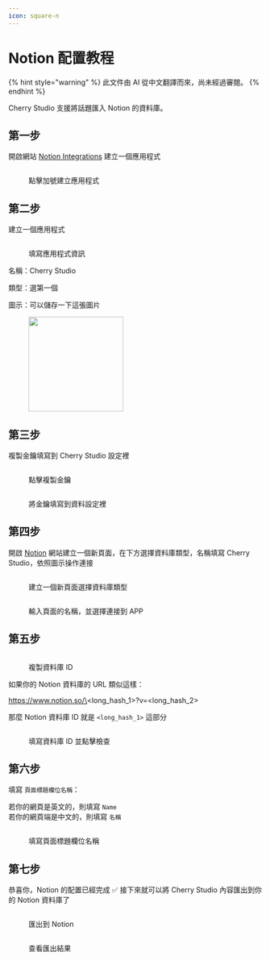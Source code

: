 ```yaml
---
icon: square-n
---
```

# Notion 配置教程


{% hint style="warning" %}
此文件由 AI 從中文翻譯而來，尚未經過審閱。
{% endhint %}




Cherry Studio 支援將話題匯入 Notion 的資料庫。

## 第一步

開啟網站 [Notion Integrations](https://www.notion.so/profile/integrations) 建立一個應用程式

<figure><img src="../.gitbook/assets/notion/创建应用.png" alt=""><figcaption><p>點擊加號建立應用程式</p></figcaption></figure>

## 第二步

建立一個應用程式

<figure><img src="../.gitbook/assets/notion/填写应用信息.png" alt=""><figcaption><p>填寫應用程式資訊</p></figcaption></figure>

名稱：Cherry Studio

類型：選第一個

圖示：可以儲存一下這張圖片

<figure><img src="../.gitbook/assets/notion/Cherry-Studio-Logo.png" alt="" width="188"><figcaption></figcaption></figure>

## 第三步

複製金鑰填寫到 Cherry Studio 設定裡

<figure><img src="../.gitbook/assets/notion/复制密钥.png" alt=""><figcaption><p>點擊複製金鑰</p></figcaption></figure>

<figure><img src="../.gitbook/assets/notion/填写密钥.png" alt=""><figcaption><p>將金鑰填寫到資料設定裡</p></figcaption></figure>

## 第四步

開啟 [Notion](https://www.notion.so/) 網站建立一個新頁面，在下方選擇資料庫類型，名稱填寫 Cherry Studio，依照圖示操作連接

<figure><img src="../.gitbook/assets/notion/创建页面.png" alt=""><figcaption><p>建立一個新頁面選擇資料庫類型</p></figcaption></figure>

<figure><img src="../.gitbook/assets/notion/连接APP.png" alt=""><figcaption><p>輸入頁面的名稱，並選擇連接到 APP</p></figcaption></figure>

## 第五步

<figure><img src="../.gitbook/assets/notion/复制数据库ID.png" alt=""><figcaption><p>複製資料庫 ID</p></figcaption></figure>

如果你的 Notion 資料庫的 URL 類似這樣：

https://www.notion.so/\<long\_hash\_1>?v=\<long\_hash\_2>

那麼 Notion 資料庫 ID 就是 `<long_hash_1>` 這部分

<figure><img src="../.gitbook/assets/notion/填写数据库ID.png" alt=""><figcaption><p>填寫資料庫 ID 並點擊檢查</p></figcaption></figure>

## 第六步

填寫 `頁面標題欄位名稱`：

若你的網頁是英文的，則填寫 `Name`\
若你的網頁端是中文的，則填寫 `名稱`

<figure><img src="../.gitbook/assets/notion/填写页面标题字段名.png" alt=""><figcaption><p>填寫頁面標題欄位名稱</p></figcaption></figure>

## 第七步

恭喜你，Notion 的配置已經完成 ✅ 接下來就可以將 Cherry Studio 內容匯出到你的 Notion 資料庫了

<figure><img src="../.gitbook/assets/notion/导出.png" alt=""><figcaption><p>匯出到 Notion</p></figcaption></figure>

<figure><img src="../.gitbook/assets/notion/查看结果.png" alt=""><figcaption><p>查看匯出結果</p></figcaption></figure>
